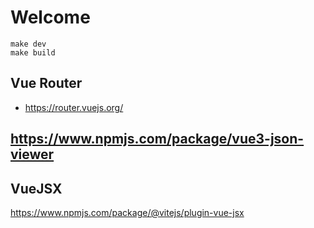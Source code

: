 # Welcome

```
make dev
make build
```

## Vue Router
* https://router.vuejs.org/




## https://www.npmjs.com/package/vue3-json-viewer

## VueJSX
https://www.npmjs.com/package/@vitejs/plugin-vue-jsx